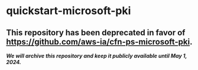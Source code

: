 # quickstart-microsoft-pki 
## This repository has been deprecated in favor of https://github.com/aws-ia/cfn-ps-microsoft-pki. 
***We will archive this repository and keep it publicly available until May 1, 2024.***
